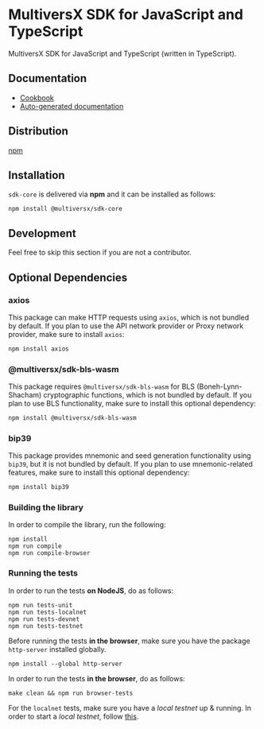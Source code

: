 # MultiversX SDK for JavaScript and TypeScript

MultiversX SDK for JavaScript and TypeScript (written in TypeScript).

## Documentation

- [Cookbook](https://docs.multiversx.com/sdk-and-tools/sdk-js/sdk-js-cookbook/)
- [Auto-generated documentation](https://multiversx.github.io/mx-sdk-js-core/)

## Distribution

[npm](https://www.npmjs.com/package/@multiversx/sdk-core)

## Installation

`sdk-core` is delivered via **npm** and it can be installed as follows:

```
npm install @multiversx/sdk-core
```

## Development

Feel free to skip this section if you are not a contributor.

## Optional Dependencies

### axios

This package can make HTTP requests using `axios`, which is not bundled by default. If you plan to use the API network provider or Proxy network provider, make sure to install `axios`:

```bash
npm install axios
```

### @multiversx/sdk-bls-wasm

This package requires `@multiversx/sdk-bls-wasm` for BLS (Boneh-Lynn-Shacham) cryptographic functions, which is not bundled by default. If you plan to use BLS functionality, make sure to install this optional dependency:

```bash
npm install @multiversx/sdk-bls-wasm
```

### bip39

This package provides mnemonic and seed generation functionality using `bip39`, but it is not bundled by default. If you plan to use mnemonic-related features, make sure to install this optional dependency:

```bash
npm install bip39
```

### Building the library

In order to compile the library, run the following:

```
npm install
npm run compile
npm run compile-browser
```

### Running the tests

In order to run the tests **on NodeJS**, do as follows:

```
npm run tests-unit
npm run tests-localnet
npm run tests-devnet
npm run tests-testnet
```

Before running the tests **in the browser**, make sure you have the package `http-server` installed globally.

```
npm install --global http-server
```

In order to run the tests **in the browser**, do as follows:

```
make clean && npm run browser-tests
```

For the `localnet` tests, make sure you have a _local testnet_ up & running. In order to start a _local testnet_, follow [this](https://docs.multiversx.com/developers/setup-local-testnet/).
